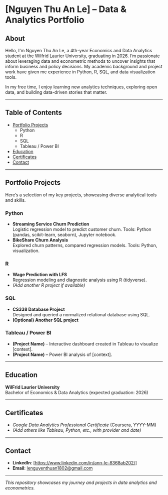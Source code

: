 # [Nguyen Thu An Le] – Data & Analytics Portfolio

## About

Hello, I'm Nguyen Thu An Le, a 4th-year Economics and Data Analytics student at the Wilfrid Laurier University, graduating in 2026. I’m passionate about leveraging data and econometric methods to uncover insights that inform business and policy decisions. My academic background and project work have given me experience in Python, R, SQL, and data visualization tools.

In my free time, I enjoy learning new analytics techniques, exploring open data, and building data-driven stories that matter.

---

## Table of Contents

- [Portfolio Projects](#portfolio-projects)
  - Python
  - R
  - SQL
  - Tableau / Power BI
- [Education](#education)
- [Certificates](#certificates)
- [Contact](#contact)

---

## Portfolio Projects

Here’s a selection of my key projects, showcasing diverse analytical tools and skills.

### Python
- **Streaming Service Churn Prediction**  
  Logistic regression model to predict customer churn. Tools: Python (pandas, scikit-learn, seaborn), Jupyter notebook.  
- **BikeShare Churn Analysis**  
  Explored churn patterns, compared regression models. Tools: Python, visualization.

### R
- **Wage Prediction with LFS**  
  Regression modeling and diagnostic analysis using R (tidyverse).  
- *(Add another R project if available)*

### SQL
- **CS338 Database Project**  
  Designed and queried a normalized relational database using SQL.  
- **(Optional) Another SQL project**  

### Tableau / Power BI
- **(Project Name)** – Interactive dashboard created in Tableau to visualize [context].  
- **(Project Name)** – Power BI analysis of [context].

---

## Education

**WilFrid Laurier University**  
Bachelor of Economics & Data Analytics (expected graduation: 2026)

---

## Certificates

- *Google Data Analytics Professional Certificate* (Coursera, YYYY-MM)  
- *(Add others like Tableau, Python, etc., with provider and date)*

---

## Contact

- **LinkedIn**: [https://www.linkedin.com/in/ann-le-8368ab202/]  
- **Email**: lenguyenthuan1802@gmail.com

---

*This repository showcases my journey and projects in data analytics and econometrics.*
